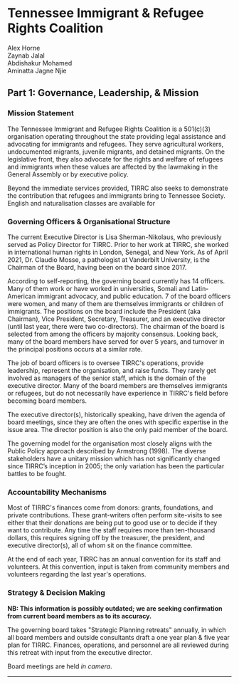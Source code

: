 # Tennessee Immigrant & Refugee Rights Coalition

Alex Horne\
Zaynab Jalal\
Abdishakur Mohamed\
Aminatta Jagne Njie

## Part 1: Governance, Leadership, & Mission

### Mission Statement

The Tennessee Immigrant and Refugee Rights Coalition is a 501(c)(3) organisation  operating throughout the state providing legal assistance and advocating for immigrants and refugees. They serve agricultural workers, undocumented migrants, juvenile migrants, and detained migrants. On the legislative front, they also advocate for the rights and welfare of refugees and immigrants when these values are affected by the lawmaking in the General Assembly or by executive policy.

Beyond the immediate services provided, TIRRC also seeks to demonstrate the contribution that refugees and immigrants bring to Tennessee Society. English and naturalisation classes are available for 

### Governing Officers & Organisational Structure

The current Executive Director is Lisa Sherman-Nikolaus, who previously served as Policy Director for TIRRC. Prior to her work at TIRRC, she worked in international human rights in London, Senegal, and New York. As of April 2021, Dr. Claudio Mosse, a pathologist at Vanderbilt University, is the Chairman of the Board, having been on the board since 2017. 

According to self-reporting, the governing board currently has 14 officers. Many of them work or have worked in universities, Somali and Latin-American immigrant advocacy, and public education. 7 of the board officers were women, and many of them are themselves immigrants or children of immigrants. The positions on the board include the President (aka Chairman), Vice President, Secretary, Treasurer, and an executive director (until last year, there were two co-directors). The chairman of the board is selected from among the officers by majority consensus. Looking back, many of the board members have served for over 5 years, and turnover in the principal positions occurs at a similar rate. 

The job of board officers is to oversee TIRRC's operations, provide leadership, represent the organisation, and raise funds. They rarely get involved as managers of the senior staff, which is the domain of the executive director. Many of the board members are themselves immigrants or refugees, but do not necessarily have experience in TIRRC's field before becoming board members.

The executive director(s), historically speaking, have driven the agenda of board meetings, since they are often the ones with specific expertise in the issue area. The director position is also the only paid member of the board.  

The governing model for the organisation most closely aligns with the Public Policy approach described by Armstrong (1998). The diverse stakeholders have a unitary mission which has not significantly changed since TIRRC’s inception in 2005; the only variation has been the particular battles to be fought. 

### Accountability Mechanisms

Most of TIRRC's finances come from donors: grants, foundations, and private contributions. These grant-writers often perform site-visits to see either that their donations are being put to good use or to decide if they want to contribute. Any time the staff requires more than ten-thousand dollars, this requires signing off by the treasurer, the president, and executive director(s), all of whom sit on the finance committee.

At the end of each year, TIRRC has an annual convention for its staff and volunteers. At this convention, input is taken from community members and volunteers regarding the last year's operations.

### Strategy & Decision Making

**NB: This information is possibly outdated; we are seeking confirmation from current board members as to its accuracy.**

The governing board takes "Strategic Planning retreats" annually, in which all board members and outside consultants draft a one year plan & five year plan for TIRRC. Finances, operations, and personnel are all reviewed during this retreat with input from the executive director. 

Board meetings are held *in camera*. 

---- 


